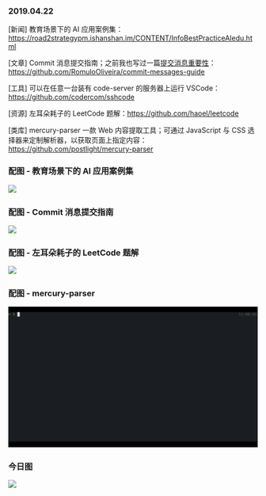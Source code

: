 ### 2019.04.22
[新闻] 教育场景下的 AI 应用案例集：<https://road2strategypm.ishanshan.im/CONTENT/InfoBestPracticeAIedu.html>

[文章] Commit 消息提交指南；之前我也写过一篇[提交消息重要性](https://www.cnblogs.com/wubaiqing/p/10307605.html)：<https://github.com/RomuloOliveira/commit-messages-guide>

[工具] 可以在任意一台装有 code-server 的服务器上运行 VSCode：<https://github.com/codercom/sshcode>

[资源] 左耳朵耗子的 LeetCode 题解：<https://github.com/haoel/leetcode>

[类库] mercury-parser 一款 Web 内容提取工具；可通过 JavaScript 与 CSS 选择器来定制解析器，以获取页面上指定内容：<https://github.com/postlight/mercury-parser>

### 配图 - 教育场景下的 AI 应用案例集
![](http://openmindclub.zoomquiet.top/ishanshan/aiedu2.jpeg)

### 配图 - Commit 消息提交指南
![](https://camo.githubusercontent.com/55a8d4d1514ae2b5f95d2852b907444bdf90c1a2/68747470733a2f2f7761632d63646e2e61746c61737369616e2e636f6d2f64616d2f6a63723a35623135336132322d333862652d343064302d616563382d3566326666666337373165352f30332e7376673f63646e56657273696f6e3d6871)

### 配图 - 左耳朵耗子的 LeetCode 题解
![](https://ws1.sinaimg.cn/large/62bfa70bly1g2b9fi9l11j218615g46z.jpg)

### 配图 - mercury-parser
![](https://raw.githubusercontent.com/postlight/mercury-parser/master/assets/mercury-basic-usage.gif)

### 今日图
![](https://user-gold-cdn.xitu.io/2019/4/19/16a3323c22a3562c?imageView2/2/w/800/q/100)
